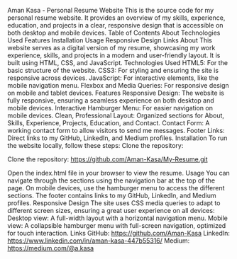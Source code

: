 Aman Kasa - Personal Resume Website
This is the source code for my personal resume website. It provides an overview of my skills, experience, education, and projects in a clear, responsive design that is accessible on both desktop and mobile devices.
Table of Contents
About
Technologies Used
Features
Installation
Usage
Responsive Design
Links
About
This website serves as a digital version of my resume, showcasing my work experience, skills, and projects in a modern and user-friendly layout. It is built using HTML, CSS, and JavaScript.
Technologies Used
HTML5: For the basic structure of the website.
CSS3: For styling and ensuring the site is responsive across devices.
JavaScript: For interactive elements, like the mobile navigation menu.
Flexbox and Media Queries: For responsive design on mobile and tablet devices.
Features
Responsive Design: The website is fully responsive, ensuring a seamless experience on both desktop and mobile devices.
Interactive Hamburger Menu: For easier navigation on mobile devices.
Clean, Professional Layout: Organized sections for About, Skills, Experience, Projects, Education, and Contact.
Contact Form: A working contact form to allow visitors to send me messages.
Footer Links: Direct links to my GitHub, LinkedIn, and Medium profiles.
Installation
To run the website locally, follow these steps:
Clone the repository:


Clone the repository: https://github.com/Aman-Kasa/My-Resume.git


Open the index.html file in your browser to view the resume.
Usage
You can navigate through the sections using the navigation bar at the top of the page.
On mobile devices, use the hamburger menu to access the different sections.
The footer contains links to my GitHub, LinkedIn, and Medium profiles.
Responsive Design
The site uses CSS media queries to adapt to different screen sizes, ensuring a great user experience on all devices:
Desktop view: A full-width layout with a horizontal navigation menu.
Mobile view: A collapsible hamburger menu with full-screen navigation, optimized for touch interaction.
Links
GitHub: https://github.com/Aman-Kasa
LinkedIn: https://www.linkedin.com/in/aman-kasa-447b55316/
Medium: https://medium.com/@a.kasa

